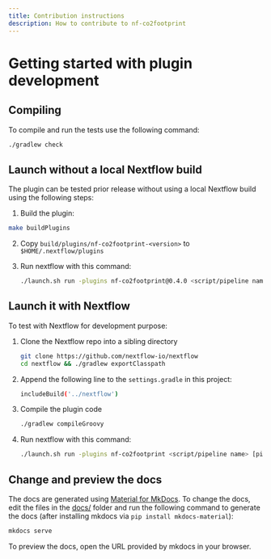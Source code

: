 ```yaml
---
title: Contribution instructions
description: How to contribute to nf-co2footprint
---
```


# Getting started with plugin development

## Compiling

To compile and run the tests use the following command:

```bash
./gradlew check
```

## Launch without a local Nextflow build

The plugin can be tested prior release without using a local Nextflow build using the following steps:

1. Build the plugin: 

```bash
make buildPlugins
```

2. Copy `build/plugins/nf-co2footprint-<version>` to `$HOME/.nextflow/plugins`
4. Run nextflow with this command:

   ```bash
   ./launch.sh run -plugins nf-co2footprint@0.4.0 <script/pipeline name> [pipeline params]
   ```

## Launch it with Nextflow

To test with Nextflow for development purpose:

1. Clone the Nextflow repo into a sibling directory

   ```bash
   git clone https://github.com/nextflow-io/nextflow
   cd nextflow && ./gradlew exportClasspath
   ```

2. Append the following line to the `settings.gradle` in this project:

   ```bash
   includeBuild('../nextflow')
   ```

3. Compile the plugin code

   ```bash
   ./gradlew compileGroovy
   ```

4. Run nextflow with this command:

   ```bash
   ./launch.sh run -plugins nf-co2footprint <script/pipeline name> [pipeline params]
   ```

## Change and preview the docs

The docs are generated using [Material for MkDocs](https://squidfunk.github.io/mkdocs-material/). To change the docs, edit the files in the [docs/](docs/) folder and run the following command to generate the docs (after installing mkdocs via `pip install mkdocs-material`):

```bash
mkdocs serve
```

To preview the docs, open the URL provided by mkdocs in your browser.